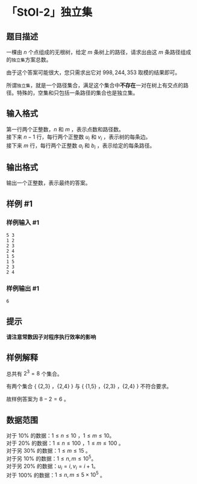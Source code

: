 # 「StOI-2」独立集

## 题目描述

一棵由 $n$ 个点组成的无根树，给定 $m$ 条树上的路径，请求出由这 $m$ 条路径组成的`独立集`方案总数。

由于这个答案可能很大，您只需求出它对 $998,244,353$ 取模的结果即可。

所谓`独立集`，就是一个路径集合，满足这个集合中**不存在**一对在树上有交点的路径。特殊的，空集和只包括一条路径的集合也是独立集。



## 输入格式

第一行两个正整数，$n$ 和 $m$ ，表示点数和路径数。    
接下来 $n-1$ 行，每行两个正整数 $u_{i}$ 和 $v_{i}$ ，表示树的每条边。   
接下来 $m$ 行，每行两个正整数 $a_{i}$ 和 $b_{i}$ ，表示给定的每条路径。

## 输出格式

输出一个正整数，表示最终的答案。

## 样例 #1

### 样例输入 #1
```
5 3
1 2
2 3
2 4
1 5
1 5
2 3
2 4
```

### 样例输出 #1

```
6
```

## 提示

**请注意常数因子对程序执行效率的影响**

## 样例解释


总共有 $2^3=8$ 个集合。

有两个集合 { {2,3} ，{2,4} } 与 { {1,5} ，{2,3} ，{2,4} } 不符合要求。

故样例答案为 $8-2=6$ 。

## 数据范围

对于 $10\%$ 的数据：$1 \leq n \leq 10$ ，$1 \leq m \leq 10$。   
对于 $20\%$ 的数据：$1 \leq n \leq 100$ ，$1 \leq m \leq 100$ 。   
对于另 $30\%$ 的数据：$1 \leq m \leq 15$ 。   
对于另 $10\%$ 的数据：$1 \leq n,m \leq 10^{5}$。    
对于另 $20\%$ 的数据：$u_{i}=i,v_{i}=i+1$。   
对于 $100\%$ 的数据：$1\leq n,m \leq 5 \times 10^{5}$ 。
